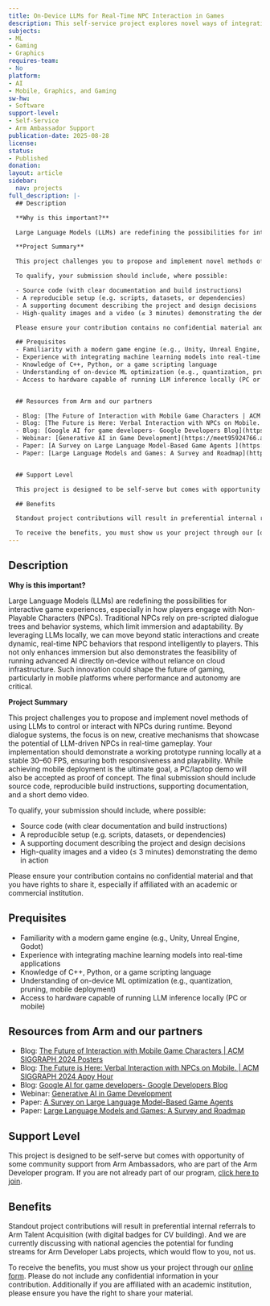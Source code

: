 ```yaml
---
title: On-Device LLMs for Real-Time NPC Interaction in Games
description: This self-service project explores novel ways of integrating Large Language Models (LLMs) into real-time gameplay to drive dynamic Non-Playable Character (NPC) interactions.
subjects:
- ML
- Gaming
- Graphics
requires-team:
- No
platform:
- AI
- Mobile, Graphics, and Gaming
sw-hw:
- Software
support-level:
- Self-Service
- Arm Ambassador Support
publication-date: 2025-08-28
license:
status:
- Published
donation:
layout: article
sidebar:
  nav: projects
full_description: |-
  ## Description

  **Why is this important?**

  Large Language Models (LLMs) are redefining the possibilities for interactive game experiences, especially in how players engage with Non-Playable Characters (NPCs). Traditional NPCs rely on pre-scripted dialogue trees and behavior systems, which limit immersion and adaptability. By leveraging LLMs locally, we can move beyond static interactions and create dynamic, real-time NPC behaviors that respond intelligently to players. This not only enhances immersion but also demonstrates the feasibility of running advanced AI directly on-device without reliance on cloud infrastructure. Such innovation could shape the future of gaming, particularly in mobile platforms where performance and autonomy are critical.

  **Project Summary**

  This project challenges you to propose and implement novel methods of using LLMs to control or interact with NPCs during runtime. Beyond dialogue systems, the focus is on new, creative mechanisms that showcase the potential of LLM-driven NPCs in real-time gameplay. Your implementation should demonstrate a working prototype running locally at a stable 30–60 FPS, ensuring both responsiveness and playability. While achieving mobile deployment is the ultimate goal, a PC/laptop demo will also be accepted as proof of concept. The final submission should include source code, reproducible build instructions, supporting documentation, and a short demo video.

  To qualify, your submission should include, where possible:

  - Source code (with clear documentation and build instructions)
  - A reproducible setup (e.g. scripts, datasets, or dependencies)
  - A supporting document describing the project and design decisions
  - High-quality images and a video (≤ 3 minutes) demonstrating the demo in action

  Please ensure your contribution contains no confidential material and that you have rights to share it, especially if affiliated with an academic or commercial institution.

  ## Prequisites
  - Familiarity with a modern game engine (e.g., Unity, Unreal Engine, Godot)
  - Experience with integrating machine learning models into real-time applications
  - Knowledge of C++, Python, or a game scripting language
  - Understanding of on-device ML optimization (e.g., quantization, pruning, mobile deployment)
  - Access to hardware capable of running LLM inference locally (PC or mobile)


  ## Resources from Arm and our partners

  - Blog: [The Future of Interaction with Mobile Game Characters | ACM SIGGRAPH 2024 Posters](https://dl.acm.org/doi/10.1145/3641234.3671019)
  - Blog: [The Future is Here: Verbal Interaction with NPCs on Mobile. | ACM SIGGRAPH 2024 Appy Hour](https://doi.org/10.1145/3664294.3664365)
  - Blog: [Google AI for game developers- Google Developers Blog](https://developers.googleblog.com/en/google-ai-for-game-developers/)
  - Webinar: [Generative AI in Game Development](https://meet95924766.adobeconnect.com/pkevz158x6tp/)
  - Paper: [A Survey on Large Language Model-Based Game Agents ](https://arxiv.org/abs/2404.02039)
  - Paper: [Large Language Models and Games: A Survey and Roadmap](https://arxiv.org/abs/2402.18659)


  ## Support Level

  This project is designed to be self-serve but comes with opportunity of some community support from Arm Ambassadors, who are part of the Arm Developer program. If you are not already part of our program, [click here to join](https://www.arm.com/resources/developer-program?#register).

  ## Benefits 

  Standout project contributions will result in preferential internal referrals to Arm Talent Acquisition (with digital badges for CV building).  And we are currently discussing with national agencies the potential for funding streams for Arm Developer Labs projects, which would flow to you, not us.

  To receive the benefits, you must show us your project through our [online form](https://forms.office.com/e/VZnJQLeRhD). Please do not include any confidential information in your contribution. Additionally if you are affiliated with an academic institution, please ensure you have the right to share your material.
---
```

## Description

**Why is this important?**

Large Language Models (LLMs) are redefining the possibilities for interactive game experiences, especially in how players engage with Non-Playable Characters (NPCs). Traditional NPCs rely on pre-scripted dialogue trees and behavior systems, which limit immersion and adaptability. By leveraging LLMs locally, we can move beyond static interactions and create dynamic, real-time NPC behaviors that respond intelligently to players. This not only enhances immersion but also demonstrates the feasibility of running advanced AI directly on-device without reliance on cloud infrastructure. Such innovation could shape the future of gaming, particularly in mobile platforms where performance and autonomy are critical.

**Project Summary**

This project challenges you to propose and implement novel methods of using LLMs to control or interact with NPCs during runtime. Beyond dialogue systems, the focus is on new, creative mechanisms that showcase the potential of LLM-driven NPCs in real-time gameplay. Your implementation should demonstrate a working prototype running locally at a stable 30–60 FPS, ensuring both responsiveness and playability. While achieving mobile deployment is the ultimate goal, a PC/laptop demo will also be accepted as proof of concept. The final submission should include source code, reproducible build instructions, supporting documentation, and a short demo video.

To qualify, your submission should include, where possible:

- Source code (with clear documentation and build instructions)
- A reproducible setup (e.g. scripts, datasets, or dependencies)
- A supporting document describing the project and design decisions
- High-quality images and a video (≤ 3 minutes) demonstrating the demo in action

Please ensure your contribution contains no confidential material and that you have rights to share it, especially if affiliated with an academic or commercial institution.

## Prequisites
- Familiarity with a modern game engine (e.g., Unity, Unreal Engine, Godot)
- Experience with integrating machine learning models into real-time applications
- Knowledge of C++, Python, or a game scripting language
- Understanding of on-device ML optimization (e.g., quantization, pruning, mobile deployment)
- Access to hardware capable of running LLM inference locally (PC or mobile)


## Resources from Arm and our partners

- Blog: [The Future of Interaction with Mobile Game Characters | ACM SIGGRAPH 2024 Posters](https://dl.acm.org/doi/10.1145/3641234.3671019)
- Blog: [The Future is Here: Verbal Interaction with NPCs on Mobile. | ACM SIGGRAPH 2024 Appy Hour](https://doi.org/10.1145/3664294.3664365)
- Blog: [Google AI for game developers- Google Developers Blog](https://developers.googleblog.com/en/google-ai-for-game-developers/)
- Webinar: [Generative AI in Game Development](https://meet95924766.adobeconnect.com/pkevz158x6tp/)
- Paper: [A Survey on Large Language Model-Based Game Agents ](https://arxiv.org/abs/2404.02039)
- Paper: [Large Language Models and Games: A Survey and Roadmap](https://arxiv.org/abs/2402.18659)


## Support Level

This project is designed to be self-serve but comes with opportunity of some community support from Arm Ambassadors, who are part of the Arm Developer program. If you are not already part of our program, [click here to join](https://www.arm.com/resources/developer-program?#register).

## Benefits 

Standout project contributions will result in preferential internal referrals to Arm Talent Acquisition (with digital badges for CV building).  And we are currently discussing with national agencies the potential for funding streams for Arm Developer Labs projects, which would flow to you, not us.

To receive the benefits, you must show us your project through our [online form](https://forms.office.com/e/VZnJQLeRhD). Please do not include any confidential information in your contribution. Additionally if you are affiliated with an academic institution, please ensure you have the right to share your material.